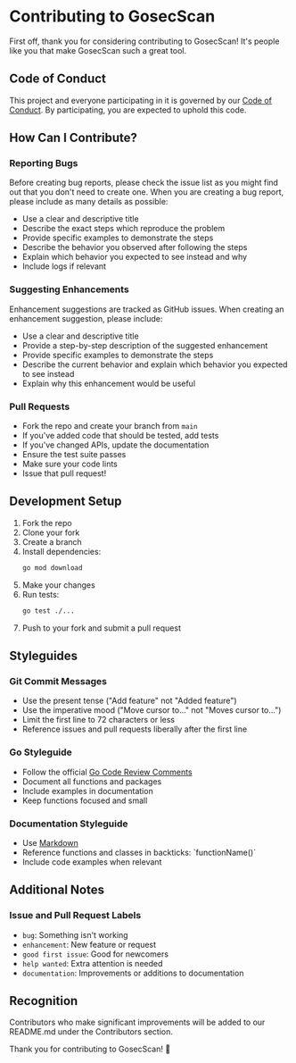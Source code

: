 # Contributing to GosecScan

First off, thank you for considering contributing to GosecScan! It's people like you that make GosecScan such a great tool.

## Code of Conduct

This project and everyone participating in it is governed by our [Code of Conduct](CODE_OF_CONDUCT.md). By participating, you are expected to uphold this code.

## How Can I Contribute?

### Reporting Bugs

Before creating bug reports, please check the issue list as you might find out that you don't need to create one. When you are creating a bug report, please include as many details as possible:

* Use a clear and descriptive title
* Describe the exact steps which reproduce the problem
* Provide specific examples to demonstrate the steps
* Describe the behavior you observed after following the steps
* Explain which behavior you expected to see instead and why
* Include logs if relevant

### Suggesting Enhancements

Enhancement suggestions are tracked as GitHub issues. When creating an enhancement suggestion, please include:

* Use a clear and descriptive title
* Provide a step-by-step description of the suggested enhancement
* Provide specific examples to demonstrate the steps
* Describe the current behavior and explain which behavior you expected to see instead
* Explain why this enhancement would be useful

### Pull Requests

* Fork the repo and create your branch from `main`
* If you've added code that should be tested, add tests
* If you've changed APIs, update the documentation
* Ensure the test suite passes
* Make sure your code lints
* Issue that pull request!

## Development Setup

1. Fork the repo
2. Clone your fork
3. Create a branch
4. Install dependencies:
   ```bash
   go mod download
   ```
5. Make your changes
6. Run tests:
   ```bash
   go test ./...
   ```
7. Push to your fork and submit a pull request

## Styleguides

### Git Commit Messages

* Use the present tense ("Add feature" not "Added feature")
* Use the imperative mood ("Move cursor to..." not "Moves cursor to...")
* Limit the first line to 72 characters or less
* Reference issues and pull requests liberally after the first line

### Go Styleguide

* Follow the official [Go Code Review Comments](https://github.com/golang/go/wiki/CodeReviewComments)
* Document all functions and packages
* Include examples in documentation
* Keep functions focused and small

### Documentation Styleguide

* Use [Markdown](https://daringfireball.net/projects/markdown)
* Reference functions and classes in backticks: \`functionName()\`
* Include code examples when relevant

## Additional Notes

### Issue and Pull Request Labels

* `bug`: Something isn't working
* `enhancement`: New feature or request
* `good first issue`: Good for newcomers
* `help wanted`: Extra attention is needed
* `documentation`: Improvements or additions to documentation

## Recognition

Contributors who make significant improvements will be added to our README.md under the Contributors section.

Thank you for contributing to GosecScan! 🚀
